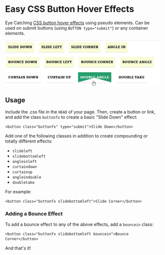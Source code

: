 # Easy CSS Button Hover Effects
Eye Catching [CSS button hover effects](http://blog.dynamicdrive.com/popular-css-button-hover-effects-explained/) using pseudo elements. Can be used on submit buttons (using `BUTTON type="submit"`) or any container elements.

![Simple CSS Button Hover Effects](css-submit-button-hover-effects.jpg?raw=true "Simple CSS Button Hover Effects")

## Usage ##

Include the .css file in the `HEAD` of your page. Then, create a button or link, and add the class `buttonfx` to create a basic "Slide Down" effect:

    <button class="buttonfx" type="submit">Slide Down</button>

Add one of the following classes in addition to create compounding or totally different effects:

+ `slideleft`
+ `slidebottomleft`
+ `angleinleft`
+ `curtaindown`
+ `curtainup`
+ `angleindouble`
+ `doubletake`

For example:

    <button class="buttonfx slidebottomleft">Slide Corner</button>
  
### Adding a Bounce Effect ###

To add a bounce effect to any of the above effects, add a `bouncein` class:

    <button class="buttonfx slidebottomleft bouncein">Bounce Corner</button>

And that's it!

